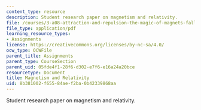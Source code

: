 ```yaml
---
content_type: resource
description: Student research paper on magnetism and relativity.
file: /courses/3-a08-attraction-and-repulsion-the-magic-of-magnets-fall-2005/8b381002f65584aef2ba0b42339868aa_mag_relativity.pdf
file_type: application/pdf
learning_resource_types:
- Assignments
license: https://creativecommons.org/licenses/by-nc-sa/4.0/
ocw_type: OCWFile
parent_title: Assignments
parent_type: CourseSection
parent_uid: 05fde4f1-28f6-d302-e7f6-e16a24a20bce
resourcetype: Document
title: Magnetism and Relativity
uid: 8b381002-f655-84ae-f2ba-0b42339868aa
---
```

Student research paper on magnetism and relativity.